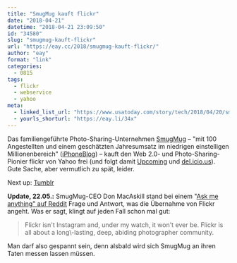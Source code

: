 ```yaml
---
title: "SmugMug kauft flickr"
date: "2018-04-21"
datetime: "2018-04-21 23:09:50"
id: "34580"
slug: "smugmug-kauft-flickr"
url: "https://eay.cc/2018/smugmug-kauft-flickr/"
author: "eay"
format: "link"
categories:
  - 0815
tags:
  - flickr
  - webservice
  - yahoo
meta:
  - linked_list_url: "https://www.usatoday.com/story/tech/2018/04/20/smugmug-buys-flickr-verizon-oath/537377002/"
  - yourls_shorturl: "https://eay.li/34x"
---
```


Das familiengeführte Photo-Sharing-Unternehmen [SmugMug](https://www.smugmug.com/) – "mit 100 Angestellten und einem geschätzten Jahresumsatz im niedrigen einstelligen Millionenbereich" ([iPhoneBlog](https://www.iphoneblog.de/2018/04/21/smugmug-flickr/)) – kauft den Web 2.0- und Photo-Sharing-Pionier flickr von Yahoo frei (und folgt damit [Upcoming](https://waxy.org/2014/05/the_return_of_upcomingorg/) und [del.icio.us](https://eay.cc/2017/pinboard-uebernimmt-delicious/)). Gute Sache, aber vermutlich zu spät, leider.

Next up: [Tumblr](https://eay.cc/2013/its-official-yahoo-kauft-tumblr-fur-11-milliarden-dollar/)

**Update, 22.05.:** SmugMug-CEO Don MacAskill stand bei einem "[Ask me anything" auf Reddit](https://www.reddit.com/r/photography/comments/8l0pet/im_don_macaskill_ceo_chief_geek_of_smugmug_we/) Frage und Antwort, was die Übernahme von Flickr angeht. Was er sagt, klingt auf jeden Fall schon mal gut:

> Flickr isn't Instagram and, under my watch, it won't ever be. Flickr is all about a long\\-lasting, deep, abiding photographer community.

Man darf also gespannt sein, denn alsbald wird sich SmugMug an ihren Taten messen lassen müssen.
